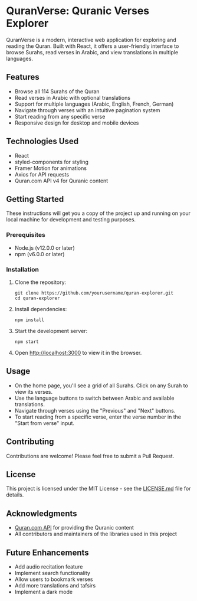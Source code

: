 # QuranVerse: Quranic Verses Explorer

QuranVerse is a modern, interactive web application for exploring and reading the Quran. Built with React, it offers a user-friendly interface to browse Surahs, read verses in Arabic, and view translations in multiple languages.

## Features

- Browse all 114 Surahs of the Quran
- Read verses in Arabic with optional translations
- Support for multiple languages (Arabic, English, French, German)
- Navigate through verses with an intuitive pagination system
- Start reading from any specific verse
- Responsive design for desktop and mobile devices

## Technologies Used

- React
- styled-components for styling
- Framer Motion for animations
- Axios for API requests
- Quran.com API v4 for Quranic content

## Getting Started

These instructions will get you a copy of the project up and running on your local machine for development and testing purposes.

### Prerequisites

- Node.js (v12.0.0 or later)
- npm (v6.0.0 or later)

### Installation

1. Clone the repository:
   ```
   git clone https://github.com/yourusername/quran-explorer.git
   cd quran-explorer
   ```

2. Install dependencies:
   ```
   npm install
   ```

3. Start the development server:
   ```
   npm start
   ```

4. Open [http://localhost:3000](http://localhost:3000) to view it in the browser.

## Usage

- On the home page, you'll see a grid of all Surahs. Click on any Surah to view its verses.
- Use the language buttons to switch between Arabic and available translations.
- Navigate through verses using the "Previous" and "Next" buttons.
- To start reading from a specific verse, enter the verse number in the "Start from verse" input.

## Contributing

Contributions are welcome! Please feel free to submit a Pull Request.

## License

This project is licensed under the MIT License - see the [LICENSE.md](LICENSE.md) file for details.

## Acknowledgments

- [Quran.com API](https://quran.api-docs.io/v4/) for providing the Quranic content
- All contributors and maintainers of the libraries used in this project

## Future Enhancements

- Add audio recitation feature
- Implement search functionality
- Allow users to bookmark verses
- Add more translations and tafsirs
- Implement a dark mode


